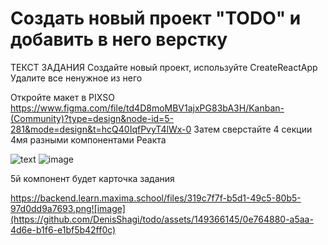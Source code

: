 # Создать новый проект "TODO" и добавить в него верстку

ТЕКСТ ЗАДАНИЯ
Создайте новый проект, используйте CreateReactApp 
Удалите все ненужное из него
 
Откройте макет в PIXSO https://www.figma.com/file/td4D8moMBV1ajxPG83bA3H/Kanban-(Community)?type=design&node-id=5-281&mode=design&t=hcQ40IqfPvyT4lWx-0
Затем сверстайте 4 секции 4мя разными компонентами Реакта

<image src="https://backend.learn.maxima.school/files/9a11db5d-b7bb-4d76-b8a1-11b0b6d9660f.png" alt="text"> ![image](https://github.com/DenisShagi/todo/assets/149366145/2fa9a513-21d4-4c39-82e3-8edcd473dece)

5й компонент будет карточка задания

https://backend.learn.maxima.school/files/319c7f7f-b5d1-49c5-80b5-97d0dd9a7693.png![image](https://github.com/DenisShagi/todo/assets/149366145/0e764880-a5aa-4d6e-b1f6-e1bf5b42ff0c)

